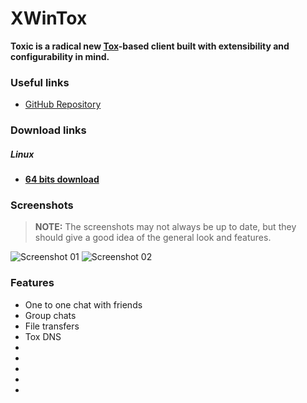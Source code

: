 # XWinTox
**Toxic is a radical new [Tox](https://tox.chat)-based client built with extensibility and configurability in mind.**

### Useful links
- [GitHub Repository](https://github.com/JX7P/XwinTox)

### Download links
##### **Linux**
- [**64 bits download**](https://github.com/JX7P/XwinTox/releases/download/DR5/XwinTox_DR5_Linux64.tar.gz)

### Screenshots
> **NOTE:**
> The screenshots may not always be up to date, but they should give a good idea of the general look and features.

![Screenshot 01](https://raw.githubusercontent.com/ToxClient/wiki/master/_static/clients/screenshots/XwinTox/screenshot_01.png)
![Screenshot 02](https://raw.githubusercontent.com/ToxClient/wiki/master/_static/clients/screenshots/XwinTox/screenshot_02.png)

### Features
- One to one chat with friends
- Group chats
- File transfers
- Tox DNS
-
-
-
-
-
